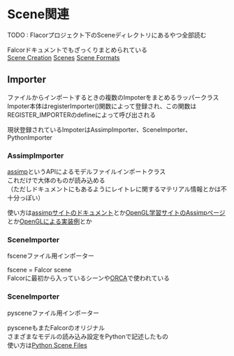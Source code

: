 # Scene関連

TODO : Flacorプロジェクト下のSceneディレクトリにあるやつ全部読む  

Falcorドキュメントでもざっくりまとめられている  
[Scene Creation](https://github.com/NVIDIAGameWorks/Falcor/blob/4.2-release/Docs/Usage/Scene-Creation.md)
[Scenes](https://github.com/NVIDIAGameWorks/Falcor/blob/4.2-release/Docs/Usage/Scenes.md)
[Scene Formats](https://github.com/NVIDIAGameWorks/Falcor/blob/4.2-release/Docs/Usage/Scene-Formats.md)

## Importer
ファイルからインポートするときの複数のImpoterをまとめるラッパークラス  
Impoter本体はregisterImporter()関数によって登録され、この関数はREGISTER_IMPORTERのdefineによって呼び出される  

現状登録されているImpoterはAssimpImporter、SceneImporter、PythonImporter  

### AssimpImporter
[assimp](https://github.com/assimp/assimp)というAPIによるモデルファイルインポートクラス  
これだけで大体のものが読み込める  
（ただしドキュメントにもあるようにレイトレに関するマテリアル情報とかは不十分っぽい）

使い方は[assimpサイトのドキュメント](https://assimp-docs.readthedocs.io/en/latest/)とか[OpenGL学習サイトのAssimpページ](https://learnopengl.com/Model-Loading/Assimp)とか[OpenGLによる実装例](http://ogldev.atspace.co.uk/www/tutorial38/tutorial38.html)とか  

### SceneImporter
fsceneファイル用インポーター  

fscene = Falcor scene  
Falcorに最初から入っているシーンや[ORCA](https://developer.nvidia.com/orca)で使われている  

### SceneImporter
pysceneファイル用インポーター  

pysceneもまたFalcorのオリジナル  
さまざまなモデルの読み込み設定をPythonで記述したもの  
使い方は[Python Scene Files](https://github.com/NVIDIAGameWorks/Falcor/blob/4.2-release/Docs/Usage/Scene-Formats.md#python-scene-files)  

<!--stackedit_data:
eyJoaXN0b3J5IjpbOTAzMzYxNTUyLC0xOTM1MzEzMjQ0LC0yMD
gzNjA0ODkzLDEzMTQ0NDU2MjksLTgzNjYyMzUzNCwtNjQ2NDE4
OTgsLTE4MDkzODQ3NCwtMTU5MzQ1MTAyMF19
-->